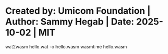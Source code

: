 # Created by: Umicom Foundation | Author: Sammy Hegab | Date: 2025-10-02 | MIT
wat2wasm hello.wat -o hello.wasm
wasmtime hello.wasm
